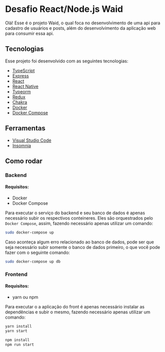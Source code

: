 # Desafio React/Node.js Waid

Olá! Esse é o projeto Waid, o qual foca no desenvolvimento de uma api para cadastro de usuários e posts, além do desenvolvimento da aplicação web para consumir essa api.

## Tecnologias
Esse projeto foi desenvolvido com as seguintes tecnologias:
- [TypeScript](https://github.com/Microsoft/TypeScript)
- [Express](https://github.com/expressjs/express)
- [React](https://github.com/facebook/react)
- [React Native](https://github.com/facebook/react-native)
- [Typeorm](https://typeorm.io/)
- [Redux](https://redux.js.org/)
- [Chakra](https://chakra-ui.com/)
- [Docker](https://www.docker.com/)
- [Docker Compose](https://docs.docker.com/compose/)

## Ferramentas

- [Visual Studio Code](https://code.visualstudio.com)
- [Insomnia](https://insomnia.rest)

## Como rodar

### Backend

#### Requisitos:

- Docker
- Docker Compose

Para executar o serviço do backend e seu banco de dados é apenas necessário subir os respectivos conteineres. Eles são orquestrados pelo `Docker Compose`, assim, fazendo necessário apenas utilizar um comando:

```bash
sudo docker-compose up
```

Caso aconteça algum erro relacionado ao banco de dados, pode ser que seja necessário subir somente o banco de dados primeiro, o que você pode fazer com o seguinte comando:

```bash
sudo docker-compose up db
```

### Frontend

#### Requisitos:

- yarn ou npm

Para executar o a aplicação do front é apenas necessário instalar as dependências e subir o mesmo, fazendo necessário apenas utilizar um comando:

```bash
yarn install
yarn start
```


```bash
npm install
npm run start
```
